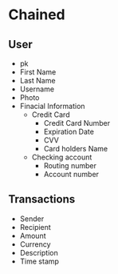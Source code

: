 # Chained

## User
- pk
- First Name
- Last Name
- Username
- Photo
- Finacial Information
  - Credit Card 
    - Credit Card Number
    - Expiration Date
    - CVV
    - Card holders Name
  - Checking account
    - Routing number
    - Account number

## Transactions
- Sender
- Recipient
- Amount
- Currency
- Description 
- Time stamp

